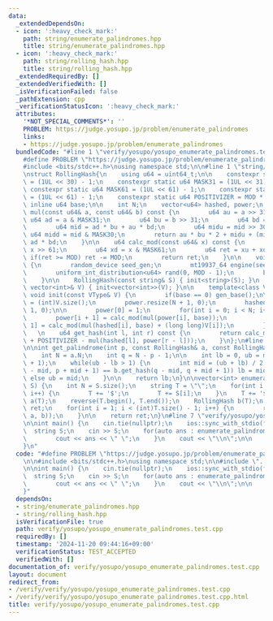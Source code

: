 ```yaml
---
data:
  _extendedDependsOn:
  - icon: ':heavy_check_mark:'
    path: string/enumerate_palindromes.hpp
    title: string/enumerate_palindromes.hpp
  - icon: ':heavy_check_mark:'
    path: string/rolling_hash.hpp
    title: string/rolling_hash.hpp
  _extendedRequiredBy: []
  _extendedVerifiedWith: []
  _isVerificationFailed: false
  _pathExtension: cpp
  _verificationStatusIcon: ':heavy_check_mark:'
  attributes:
    '*NOT_SPECIAL_COMMENTS*': ''
    PROBLEM: https://judge.yosupo.jp/problem/enumerate_palindromes
    links:
    - https://judge.yosupo.jp/problem/enumerate_palindromes
  bundledCode: "#line 1 \"verify/yosupo/yosupo_enumerate_palindromes.test.cpp\"\n\
    #define PROBLEM \"https://judge.yosupo.jp/problem/enumerate_palindromes\"\n\n\
    #include <bits/stdc++.h>\nusing namespace std;\n\n#line 1 \"string/rolling_hash.hpp\"\
    \nstruct RollingHash{\n    using u64 = uint64_t;\n\n    constexpr static u64 MASK30\
    \ = (1UL << 30) - 1;\n    constexpr static u64 MASK31 = (1UL << 31) - 1;\n   \
    \ constexpr static u64 MASK61 = (1UL << 61) - 1;\n    constexpr static u64 MOD\
    \ = (1UL << 61) - 1;\n    constexpr static u64 POSITIVIZER = MOD * 4;\n\n    static\
    \ inline u64 base;\n\n    int N;\n    vector<u64> hashed, power;\n    \n    u64\
    \ mul(const u64& a, const u64& b) const {\n        u64 au = a >> 31;\n       \
    \ u64 ad = a & MASK31;\n        u64 bu = b >> 31;\n        u64 bd = b & MASK31;\n\
    \        u64 mid = ad * bu + au * bd;\n        u64 midu = mid >> 30;\n       \
    \ u64 midd = mid & MASK30;\n        return au * bu * 2 + midu + (midd << 31) +\
    \ ad * bd;\n    }\n\n    u64 calc_mod(const u64& x) const {\n        u64 xu =\
    \ x >> 61;\n        u64 xd = x & MASK61;\n        u64 ret = xu + xd;\n       \
    \ if(ret >= MOD) ret -= MOD;\n        return ret;\n    }\n\n    void gen_base()\
    \ {\n        random_device seed_gen;\n        mt19937_64 engine(seed_gen());\n\
    \        uniform_int_distribution<u64> rand(0, MOD - 1);\n        base = rand(engine);\n\
    \    }\n\n    RollingHash(const string& S) { init<string>(S); }\n    RollingHash(const\
    \ vector<int>& V) { init<vector<int>>(V); }\n\n    template<class VType>\n   \
    \ void init(const VType& V) {\n        if(base == 0) gen_base();\n\n        N\
    \ = (int)V.size();\n        power.resize(N + 1, 0);\n        hashed.resize(N +\
    \ 1, 0);\n\n        power[0] = 1;\n        for(int i = 0; i < N; i++) {\n    \
    \        power[i + 1] = calc_mod(mul(power[i], base));\n            hashed[i +\
    \ 1] = calc_mod(mul(hashed[i], base) + (long long)V[i]);\n        }\n    }\n \
    \   \n    u64 get_hash(int l, int r) const {\n        return calc_mod(hashed[r]\
    \ + POSITIVIZER - mul(hashed[l], power[r - l]));\n    }\n};\n#line 2 \"string/enumerate_palindromes.hpp\"\
    \n\nint get_palindrome(int p, const RollingHash& a, const RollingHash& b) {\n\
    \    int N = a.N;\n    int q = N - p - 1;\n\n    int lb = 0, ub = min(N - p, p\
    \ + 1);\n    while(ub - lb > 1) {\n        int mid = (ub + lb) / 2;\n        if(a.get_hash(p\
    \ - mid, p + mid + 1) == b.get_hash(q - mid, q + mid + 1)) lb = mid;\n       \
    \ else ub = mid;\n    }\n\n    return lb;\n}\n\nvector<int> enumerate_palindromes(string\
    \ S) {\n    int N = S.size();\n    string T = \"\";\n    for(int i = 0; i < N;\
    \ i++) {\n        T += '$';\n        T += S[i];\n    }\n    T += '$';\n    RollingHash\
    \ a(T);\n    reverse(T.begin(), T.end());\n    RollingHash b(T);\n    vector<int>\
    \ ret;\n    for(int i = 1; i < (int)T.size() - 1; i++) {\n        ret.push_back(get_palindrome(i,\
    \ a, b));\n    }\n\n    return ret;\n}\n#line 7 \"verify/yosupo/yosupo_enumerate_palindromes.test.cpp\"\
    \n\nint main() {\n    cin.tie(nullptr);\n    ios::sync_with_stdio(false);\n  \
    \  string S;\n    cin >> S;\n    for(auto ans : enumerate_palindromes(S)) {\n\
    \        cout << ans << \" \";\n    }\n    cout << \"\\n\";\n\n    return 0;\n\
    }\n"
  code: "#define PROBLEM \"https://judge.yosupo.jp/problem/enumerate_palindromes\"\
    \n\n#include <bits/stdc++.h>\nusing namespace std;\n\n#include \"../../string/enumerate_palindromes.hpp\"\
    \n\nint main() {\n    cin.tie(nullptr);\n    ios::sync_with_stdio(false);\n  \
    \  string S;\n    cin >> S;\n    for(auto ans : enumerate_palindromes(S)) {\n\
    \        cout << ans << \" \";\n    }\n    cout << \"\\n\";\n\n    return 0;\n\
    }"
  dependsOn:
  - string/enumerate_palindromes.hpp
  - string/rolling_hash.hpp
  isVerificationFile: true
  path: verify/yosupo/yosupo_enumerate_palindromes.test.cpp
  requiredBy: []
  timestamp: '2024-11-20 09:44:16+09:00'
  verificationStatus: TEST_ACCEPTED
  verifiedWith: []
documentation_of: verify/yosupo/yosupo_enumerate_palindromes.test.cpp
layout: document
redirect_from:
- /verify/verify/yosupo/yosupo_enumerate_palindromes.test.cpp
- /verify/verify/yosupo/yosupo_enumerate_palindromes.test.cpp.html
title: verify/yosupo/yosupo_enumerate_palindromes.test.cpp
---
```

